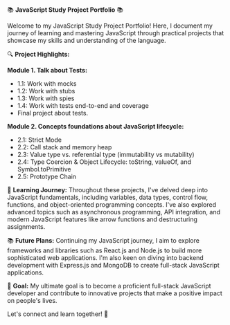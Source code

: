 📚 **JavaScript Study Project Portfolio** 📚

Welcome to my JavaScript Study Project Portfolio! Here, I document my journey of learning and mastering JavaScript through practical projects that showcase my skills and understanding of the language.

🔍 **Project Highlights:**

**Module 1. Talk about Tests:**
   - 1.1: Work with mocks
   - 1.2: Work with stubs
   - 1.3: Work with spies
   - 1.4: Work with tests end-to-end and coverage
   - Final project about tests.

**Module 2. Concepts foundations about JavaScript lifecycle:**
   - 2.1: Strict Mode
   - 2.2: Call stack and memory heap
   - 2.3: Value type vs. referential type (immutability vs mutability)
   - 2.4: Type Coercion & Object Lifecycle: toString, valueOf, and Symbol.toPrimitive
   - 2.5: Prototype Chain

🚀 **Learning Journey:**
Throughout these projects, I've delved deep into JavaScript fundamentals, including variables, data types, control flow, functions, and object-oriented programming concepts. I've also explored advanced topics such as asynchronous programming, API integration, and modern JavaScript features like arrow functions and destructuring assignments.

📚 **Future Plans:**
Continuing my JavaScript journey, I aim to explore frameworks and libraries such as React.js and Node.js to build more sophisticated web applications. I'm also keen on diving into backend development with Express.js and MongoDB to create full-stack JavaScript applications.

🌟 **Goal:** My ultimate goal is to become a proficient full-stack JavaScript developer and contribute to innovative projects that make a positive impact on people's lives.

Let's connect and learn together! 🌟
